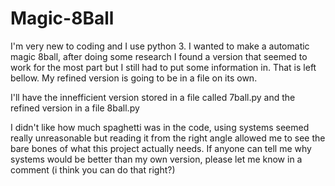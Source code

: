 # Magic-8Ball
I'm very new to coding and I use python 3. I wanted to make a automatic magic 8ball, after doing some research I found a version that seemed to work for the most part but I still had to put some information in. That is left bellow. My refined version is going to be in a file on its own. 

I'll have the innefficient version stored in a file called 7ball.py and the refined version in a file 8ball.py

I didn't like how much spaghetti was in the code, using systems seemed really unreasonable but reading it from the right angle allowed me to see the bare bones of what this project actually needs.
If anyone can tell me why systems would be better than my own version, please let me know in a comment (i think you can do that right?)
